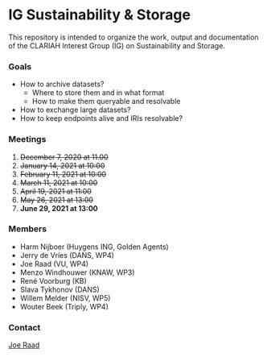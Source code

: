 # IG Sustainability & Storage

This repository is intended to organize the work, output and documentation of the CLARIAH Interest Group (IG) on Sustainability and Storage.

### Goals
- How to archive datasets?
   - Where to store them and in what format
   - How to make them queryable and resolvable
- How to exchange large datasets?
- How to keep endpoints alive and IRIs resolvable?

### Meetings
1. ~~December 7, 2020 at 11.00~~
2. ~~January 14, 2021 at 10:00~~
3. ~~February 11, 2021 at 10:00~~
4. ~~March 11, 2021 at 10:00~~
5. ~~April 19, 2021 at 11:00~~
6. ~~May 26, 2021 at 13:00~~
7. **June 29, 2021 at 13:00** 

### Members
- Harm Nijboer (Huygens ING, Golden Agents)
- Jerry de Vries (DANS, WP4)
- Joe Raad (VU, WP4)
- Menzo Windhouwer (KNAW, WP3)
- René Voorburg (KB)
- Slava Tykhonov (DANS)
- Willem Melder (NISV, WP5)
- Wouter Beek (Triply, WP4)

### Contact
[Joe Raad](mailto:j.raad@vu.nl)
